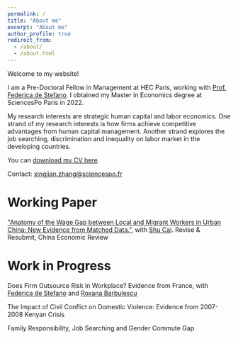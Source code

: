 ```yaml
---
permalink: /
title: "About me"
excerpt: "About me"
author_profile: true
redirect_from: 
  - /about/
  - /about.html
---
```


Welcome to my website!

I am a Pre-Doctoral Fellow in Management at HEC Paris, working with [Prof. Federica de Stefano](https://www.hec.edu/en/faculty-research/faculty-directory/faculty-member/destefano-federica). I obtained my Master in Economics degree at SciencesPo Paris in 2022. 

My research interests are strategic human capital and labor economics. One strand of my research interests is how firms achieve competitive advantages from human capital management. Another strand explores the job searching, discrimination and inequality on labor market in the developing countries.

You can [download my CV here](http://xingjianecon.github.io/files/CV_XingjianZhang.pdf). 

Contact: <xingjian.zhang@sciencespo.fr>

# Working Paper
["Anatomy of the Wage Gap between Local and Migrant Workers in Urban China: New Evidence from Matched Data."](https://papers.ssrn.com/sol3/papers.cfm?abstract_id=3933758), with [Shu Cai](http://www.caishu.org/). Revise & Resubmit, China Economic Review

# Work in Progress

Does Firm Outsource Risk in Workplace? Evidence from France, with [Federica de Stefano](https://www.hec.edu/en/faculty-research/faculty-directory/faculty-member/destefano-federica) and [Roxana Barbulescu](https://www.hec.edu/en/faculty-research/faculty-directory/faculty-member/barbulescu-roxana)

The Impact of Civil Conflict on Domestic Violence: Evidence from 2007-2008 Kenyan Crisis

Family Responsibility, Job Searching and Gender Commute Gap

